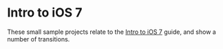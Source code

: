 Intro to iOS 7
================

These small sample projects relate to the [Intro to iOS 7](/guides/ios/platform_features/introduction_to_ios_7/) guide, and show a number of transitions.

